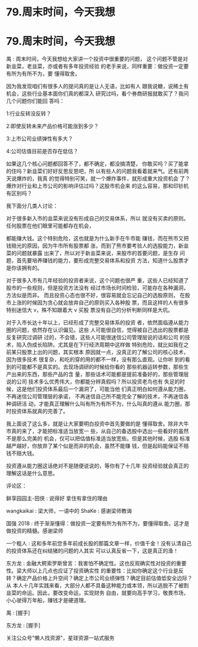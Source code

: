 # 79.周末时间，今天我想

# 79.周末时间，今天我想

禺 : 周末时间，今天我想给大家讲一个投资中很重要的问题， 这个问题不管是对新韭菜，老韭菜，亦或者有多年投资经验 的老手来说，同样重要：做投资一定要有所为有所不为，要 懂得取舍。

因为我发现咱们有很多人的提问真的是让人无语，比如有人 跟我说糖，说稀土有机会，这些行业基本面你们真的都深入 研究过吗，看个券商研报就敢买了？我问几个问题你们能回 答吗：

1:行业反转没反转？

2:即使反转未来产品价格可能涨到多少？

3:上市公司业绩弹性有多大？

4:公司估值目前是否存在低估？

如果这几个核心问题都回答不了，都不确定，都没搞清楚， 你敢买吗？买了能拿的住吗？新韭菜们好好反思反思吧，所 以有些人的问题我看着就来气。还有前两天说爆炸的，我真 的觉得特别可笑，就一个爆炸事件，就形成重大投资机会 了？爆炸对行业和上市公司的影响评估过吗？这股市机会来 的这么容易，那和印钞机有区别吗？

我下面分几类人讨论：

对于很多新入市的韭菜来说没有形成自己的交易体系，所以 就没有买卖的原则。任何股票在他们眼里可能都存在机会，

都能赚大钱。这个特别危险，这也就是为什么新手在牛市能 赚钱，而在熊市又把钱赔光的原因，因为牛市所有股票都 涨，而到了熊市要考验人的选股能力，新韭菜的问题就暴露 出来了，所以对于新韭菜来说，来股市的首要问题，是生存 问题，首先要培养赚钱的能力，要形成完整交易体系和投资 方法，知道什么股票才是你该拥有的。

对于很多入市有几年经验的投资者来说，这个问题也很严 重，这些人已经知道了股市的一些规则，但是投资方法没有 经过市场长时间检验，可能存在各种漏洞，方法似是而非。 而且投资心态也很不好，很容易就会忘记自己的选股原则， 在股市上涨的时候因为贪心就会放弃自己的原则买入各种股 票，而且这样的人有很多特别迷信大 v，殊不知跟着大 v 买股 票没有自己的分析判断同样是大坑。

对于入市长达十年以上，已经形成了完整交易体系的投资 者，依然面临遵从能力圈的问题，依然存在认识偏见。这些 人可能很自信，觉得被自己选出的股票都是反复研究过调研 过的，不会错，这些人可能很迷信公司管理层说的话和公司 的技术，陷入伪成长陷阱。尤其是在下行经济周期中这样做 特别危险，就比如我在之前某只股票上出的问题，其实根本 原因就一点，没真正的了解公司的核心技术，因为很多技术 很复杂，和吃的穿的用的都不一样，没有那么直观。让你听 到的看到的可能都不是真实的。去现场调研的时候给你看的 那些机器运转参数，那些生产出来的东西，那些产品的含 量，那些话术可能都是提前准备好的，那些管理层说的公司 技术多么优秀伟大，你都能分辨真假吗？所以投资老鸟也有 失足的时候，这是他们投资体系最后一个漏洞了，可能当他 们真正明白如何遵从能力圈，不再迷信公司管理层的承诺， 不再迷信自己所不能完全了解的技术，不再迷信各种调研活 动，才能真正理解什么叫有所为有所不为，什么叫真的遵从 能力圈，那时投资体系就真的完善了。

我上面说了这么多，就是让大家要明白投资中首先要做的是 懂得取舍。除非大牛市真的来了，才能把标准适当放宽一 些，从自己的备选股中选出一些看好的虽然不是那么完美的 机会，仅可以把估值标准适当放宽些。但是其他时候，选股 标准越严越好，你放弃了某个似是而非的机会，虽然不能赚 钱，但是起码能保证不赔钱不赔大钱。

投资遵从能力圈这话绝对不是随便说说的，等你有了十几年 投资经验就会真正的理解这话是什么意思。

评论区：

鲜享园园主-田侠 : 说得好 拿住有拿住的理由

wangkaikai : 梁大师，一语中的 ShaKe : 感谢梁师教诲

国强 2018 : 终于渐渐懂得：做投资一定要有所为有所不为，要懂得取舍。这才是做投资的精髓。感谢梁师

一个粗人 : 这和多年前您多年前成长股的那篇文章一样，价值千金！没有认清自己的投资体系还在纠结猪的问题的人其实 可以认真反省一下，这是真正的渔！

东方龙 : 金融大鳄索罗斯曾言：我害怕不确定性。这也反观确实性对投资的重要性。梁大师以上几点也应证了投资确实性 的重要性：比如你确定这个行业是反转？确定产品价格上升空间？确定上市公司业绩弹性？确定目前估值低安全边际？从 本人十几年实践来看，大部分人都不具备这种能力或本领，所以逃脱不了被割韭菜的命运。因此，要改变命运，实现财务 自由，就要向高手学习，敬畏市场，小心驶得万年船，赚钱才是硬道理。

禺 : [握手]

东方龙 : [握手]

关注公众号"懒人找资源"，星球资源一站式服务